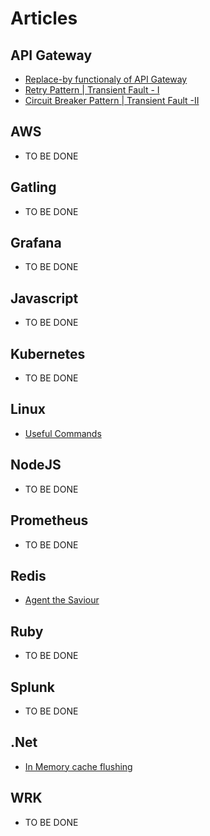 # Articles

## API Gateway  
* [Replace-by functionaly of API Gateway](A/Art-1/apigateway_replaceby_functionality.md)
* [Retry Pattern | Transient Fault - I](A/Art-2/TransientFault-I.md)
* [Circuit Breaker Pattern | Transient Fault -II](A/Art-3/TransientFault-II.md)

## AWS
* TO BE DONE

## Gatling
* TO BE DONE

## Grafana
* TO BE DONE

## Javascript
* TO BE DONE

## Kubernetes
* TO BE DONE

## Linux
* [Useful Commands](L/Art-1/useful_commands.md)

## NodeJS
* TO BE DONE

## Prometheus
* TO BE DONE

## Redis
* [Agent the Saviour](R/Art-1/Agent_the_Saviour.md)

## Ruby
* TO BE DONE

## Splunk
* TO BE DONE

## .Net
* [In Memory cache flushing](N/Art-1/inmemory_cache_flushing.md)

## WRK
* TO BE DONE
